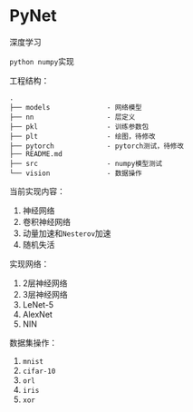 # PyNet

深度学习

`python numpy`实现

工程结构：

```
.
├── models              - 网络模型
├── nn                  - 层定义
├── pkl                 - 训练参数包
├── plt                 - 绘图，待修改
├── pytorch             - pytorch测试，待修改
├── README.md           
├── src                 - numpy模型测试
└── vision              - 数据操作
```

当前实现内容：

1. 神经网络
2. 卷积神经网络
3. 动量加速和`Nesterov`加速
4. 随机失活

实现网络：

1. 2层神经网络
2. 3层神经网络
3. LeNet-5
4. AlexNet
5. NIN

数据集操作：

1. `mnist`
2. `cifar-10`
3. `orl`
4. `iris`
5. `xor`
